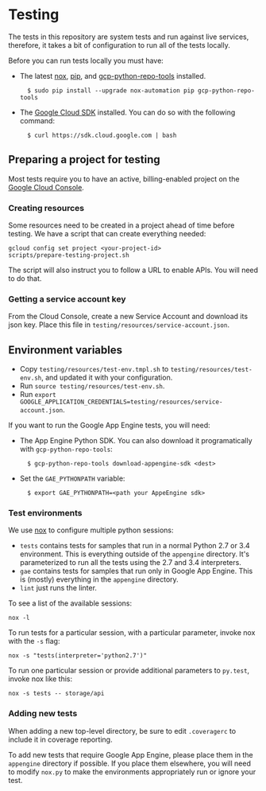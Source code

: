 # Testing

The tests in this repository are system tests and run against live services, therefore, it takes a bit of configuration to run all of the tests locally.

Before you can run tests locally you must have:

* The latest [nox](https://nox.readthedocs.org/en/latest/),
  [pip](https://pypi.python.org/pypi/pip), and [gcp-python-repo-tools](https://pypi.python.org/pypi/gcp-python-repo-tools) installed.

        $ sudo pip install --upgrade nox-automation pip gcp-python-repo-tools

* The [Google Cloud SDK](https://cloud.google.com/sdk/) installed. You
  can do so with the following command:

        $ curl https://sdk.cloud.google.com | bash

## Preparing a project for testing

Most tests require you to have an active, billing-enabled project on the
[Google Cloud Console](https://console.cloud.google.com).

### Creating resources

Some resources need to be created in a project ahead of time before testing. We have a script that can create everything needed:

    gcloud config set project <your-project-id>
    scripts/prepare-testing-project.sh

The script will also instruct you to follow a URL to enable APIs. You will need to do that.

### Getting a service account key

From the Cloud Console, create a new Service Account and download its json key. Place this file in `testing/resources/service-account.json`.

## Environment variables

* Copy `testing/resources/test-env.tmpl.sh` to `testing/resources/test-env.sh`, and updated it with your configuration.
* Run `source testing/resources/test-env.sh`.
* Run `export GOOGLE_APPLICATION_CREDENTIALS=testing/resources/service-account.json`.

If you want to run the Google App Engine tests, you will need:

* The App Engine Python SDK. You can also download it programatically with `gcp-python-repo-tools`:

        $ gcp-python-repo-tools download-appengine-sdk <dest>

* Set the `GAE_PYTHONPATH` variable:

        $ export GAE_PYTHONPATH=<path your AppeEngine sdk>

### Test environments

We use [nox](https://nox.readthedocs.org/en/latest/) to configure
multiple python sessions:

* ``tests`` contains tests for samples that run in a normal Python 2.7 or 3.4
  environment. This is everything outside of the ``appengine`` directory. It's
  parameterized to run all the tests using the 2.7 and 3.4 interpreters.
* ``gae`` contains tests for samples that run only in Google App Engine. This is
  (mostly) everything in the ``appengine`` directory.
* ``lint`` just runs the linter.

To see a list of the available sessions:

    nox -l

To run tests for a particular session, with a particular parameter, invoke nox
with the ``-s`` flag:

    nox -s "tests(interpreter='python2.7')"

To run one particular session or provide additional parameters to ``py.test``,
invoke nox like this:

    nox -s tests -- storage/api

### Adding new tests
When adding a new top-level directory, be sure to edit ``.coveragerc`` to
include it in coverage reporting.

To add new tests that require Google App Engine, please place them in
the ``appengine`` directory if possible. If you place them elsewhere,
you will need to modify ``nox.py`` to make the environments
appropriately run or ignore your test.
